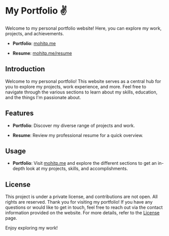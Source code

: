 # My Portfolio ✌️

Welcome to my personal portfolio website! Here, you can explore my work, projects, and achievements.

- **Portfolio**: [mohitp.me](https://mohitp.me)
<!-- - **CV**: [mohitp.me](https://mohitp.com) -->
- **Resume**: [mohitp.me/resume](https://mohitp.me/resume)

## Introduction

Welcome to my personal portfolio! This website serves as a central hub for you to explore my projects, work experience, and more. Feel free to navigate through the various sections to learn about my skills, education, and the things I'm passionate about.

## Features

- **Portfolio**: Discover my diverse range of projects and work.
<!-- - **CV**: Access my detailed curriculum vitae. -->
- **Resume**: Review my professional resume for a quick overview.

## Usage

- **Portfolio**: Visit [mohitp.me](https://mohit.me) and explore the different sections to get an in-depth look at my projects, skills, and accomplishments.

## License

This project is under a private license, and contributions are not open. All rights are reserved. Thank you for visiting my portfolio! If you have any questions or would like to get in touch, feel free to reach out via the contact information provided on the website. For more details, refer to the [License](./LICENSE.md) page.

Enjoy exploring my work!
